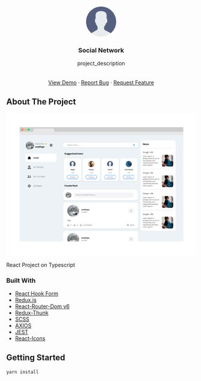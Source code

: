 <div id="top"></div>
<!--
*** Thanks for checking out the Best-README-Template. If you have a suggestion
*** that would make this better, please fork the repo and create a pull request
*** or simply open an issue with the tag "enhancement".
*** Don't forget to give the project a star!
*** Thanks again! Now go create something AMAZING! :D
-->



<!-- PROJECT SHIELDS -->
<!--
*** I'm using markdown "reference style" links for readability.
*** Reference links are enclosed in brackets [ ] instead of parentheses ( ).
*** See the bottom of this document for the declaration of the reference variables
*** for contributors-url, forks-url, etc. This is an optional, concise syntax you may use.
*** https://www.markdownguide.org/basic-syntax/#reference-style-links
-->




<!-- PROJECT LOGO -->
<br />
<div align="center">
  <a href="https://github.com/onethps/it-incubator-social-network">
    <img src="src/assets/no-user.svg" alt="Logo" width="80" height="80">
  </a>

<h3 align="center">Social Network</h3>

 <p align="center">
    project_description
    <br />
    <br />
    <br />
    <a href="https://onethps.github.io/it-incubator-social-network/">View Demo</a>
    ·
    <a href="https://onethps.github.io/it-incubator-social-network/issues">Report Bug</a>
    ·
    <a href="https://onethps.github.io/it-incubator-social-network/issues">Request Feature</a>
  </p>
</div>


<!-- ABOUT THE PROJECT -->

## About The Project

[![Product Name Screen Shot][product-screenshot]](https://example.com)

React Project on Typescript

### Built With

* [React Hook Form](https://react-hook-form.com/)
* [Redux.js](https://redux.js.org/)
* [React-Router-Dom v6](https://reactrouter.com/)
* [Redux-Thunk](https://redux.js.org/usage/writing-logic-thunks)
* [SCSS](https://create-react-app.dev/docs/adding-a-sass-stylesheet/)
* [AXIOS](https://yarnpkg.com/package/axios)
* [JEST](https://yarnpkg.com/package/jest)
* [React-Icons](https://react-icons.github.io/react-icons/)

<!-- GETTING STARTED -->

## Getting Started

  ```sh
  yarn install
  ```

[product-screenshot]: src/assets/screenshot.png